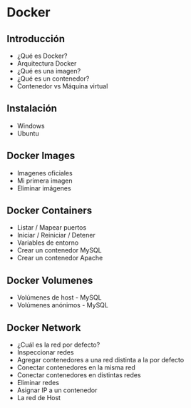# Docker

## Introducción
 * ¿Qué es Docker?
 * Arquitectura Docker
 * ¿Qué es una imagen?
 * ¿Qué es un contenedor?
 * Contenedor vs Máquina virtual

## Instalación
 * Windows
 * Ubuntu

## Docker Images
 * Imagenes oficiales
 * Mi primera imagen
 * Eliminar imágenes

## Docker Containers
 * Listar / Mapear puertos
 * Iniciar / Reiniciar / Detener
 * Variables de entorno
 * Crear un contenedor MySQL
 * Crear un contenedor Apache

## Docker Volumenes
 * Volúmenes de host - MySQL
 * Volúmenes anónimos - MySQL

## Docker Network
 * ¿Cuál es la red por defecto?
 * Inspeccionar redes
 * Agregar contenedores a una red distinta a la por defecto
 * Conectar contenedores en la misma red
 * Conectar contenedores en distintas redes
 * Eliminar redes
 * Asignar IP a un contenedor
 * La red de Host

